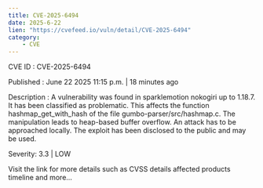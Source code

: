 ```yaml
---
title: CVE-2025-6494
date: 2025-6-22
lien: "https://cvefeed.io/vuln/detail/CVE-2025-6494"
category:
    - CVE
---
```


CVE ID : CVE-2025-6494

Published :  June 22
2025
11:15 p.m. | 18 minutes ago

Description : A vulnerability was found in sparklemotion nokogiri up to 1.18.7. It has been classified as problematic. This affects the function hashmap_get_with_hash of the file gumbo-parser/src/hashmap.c. The manipulation leads to heap-based buffer overflow. An attack has to be approached locally. The exploit has been disclosed to the public and may be used.

Severity: 3.3 | LOW

Visit the link for more details
such as CVSS details
affected products
timeline
and more...
